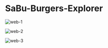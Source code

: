 # SaBu-Burgers-Explorer

![web-1](https://github.com/user-attachments/assets/eb196299-0510-44b8-8f03-28ed2682a046)

![web-2](https://github.com/user-attachments/assets/d681b231-8aae-41cd-a3f5-9718ca22dfd0)

![web-3](https://github.com/user-attachments/assets/9b64828a-68dc-47ab-bce5-e17aa7b1f1c0)

